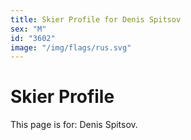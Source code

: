 ```yaml
---
title: Skier Profile for Denis Spitsov
sex: "M"
id: "3602"
image: "/img/flags/rus.svg" 
---
```


# Skier Profile

This page is for: Denis Spitsov.
    